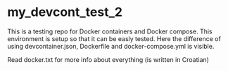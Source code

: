 # my_devcont_test_2
This is a testing repo for Docker containers and Docker compose.
This environment is setup so that it can be easly tested.
Here the difference of using devcontainer.json, Dockerfile and docker-compose.yml is visible.

Read docker.txt for more info about everything (is written in Croatian)
